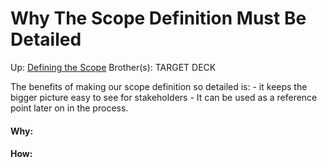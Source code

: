 # Why The Scope Definition Must Be Detailed

Up: [Defining the Scope](defining_the_scope)
Brother(s):
TARGET DECK

The benefits of making our scope definition so detailed is:
	- it keeps the bigger picture easy to see for stakeholders
	- It can be used as a reference point later on in the process.






































#### Why:
#### How:









